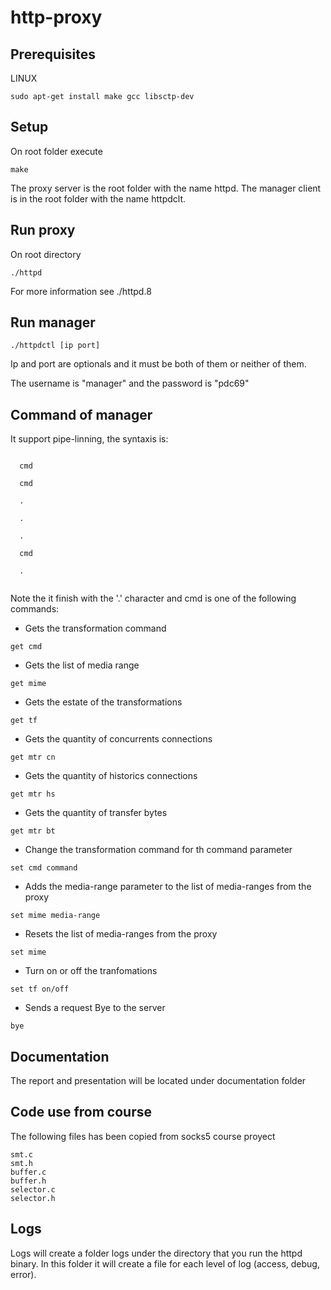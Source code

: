 # http-proxy

## Prerequisites
LINUX
````
sudo apt-get install make gcc libsctp-dev
````
## Setup
On root folder execute

```make```

The proxy server is the root folder with the name httpd.
The manager client is in the root folder with the name httpdclt.

## Run proxy

On root directory

```./httpd```

For more information see ./httpd.8

## Run manager

``./httpdctl [ip port]``

Ip and port are optionals and it must be both of them or neither of them.

The username is "manager" and the password is "pdc69"

## Command of manager

It support pipe-linning, the syntaxis is:

````

  cmd

  cmd

  .

  .
  
  .
  
  cmd
  
  .
  
  ````
  
Note the it finish with the '.' character and cmd is one of the following commands:

* Gets the transformation command

``get cmd``

* Gets the list of media range

``get mime``

* Gets the estate of the transformations

``get tf``

* Gets the quantity of concurrents connections

``get mtr cn``

* Gets the quantity of historics connections

``get mtr hs``

* Gets the quantity of transfer bytes

``get mtr bt``

* Change the transformation command for th command parameter

``set cmd command``

* Adds the media-range parameter to the list of media-ranges from the proxy

``set mime media-range``

* Resets the list of media-ranges from the proxy

``set mime``

* Turn on or off the tranfomations

``set tf on/off``

* Sends a request Bye to the server

``bye``


## Documentation

The report and presentation will be located under documentation folder

## Code use from course

The following files has been copied from socks5 course proyect

    smt.c
    smt.h
    buffer.c
    buffer.h    
    selector.c
    selector.h

## Logs

Logs will create a folder logs under the directory that you run the
httpd binary. In this folder it will create a file for each level of
log (access, debug, error).
